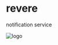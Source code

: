 # revere
notification service

![logo](https://user-images.githubusercontent.com/19232300/106394323-1746ed80-63ca-11eb-8046-4a261739af99.png)
